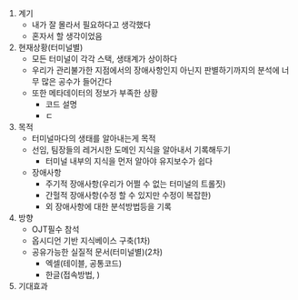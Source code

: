 1. 계기
	- 내가 잘 몰라서 필요하다고 생각했다
	- 혼자서 할 생각이었음
2. 현재상황(터미널별)
	- 모든 터미널이 각각 스택, 생태계가 상이하다
	- 우리가 관리불가한 지점에서의 장애사항인지 아닌지 판별하기까지의 분석에 너무 많은 공수가 들어간다
	- 또한 메타데이터의 정보가 부족한 상황
		- 코드 설명
		- ㄷ
3. 목적
	- 터미널마다의 생태를 알아내는게 목적
	- 선임, 팀장들의 레거시한 도메인 지식을 알아내서 기록해두기
		- 터미널 내부의 지식을 먼저 알아야 유지보수가 쉽다 
	- 장애사항
		- 주기적 장애사항(우리가 어쩔 수 없는 터미널의 트롤짓)
		- 간헐적 장애사항(수정 할 수 있지만 수정이 복잡한)
		- 외 장애사항에 대한 분석방법등을 기록
4. 방향
	- OJT필수 참석
	- 옵시디언 기반 지식베이스 구축(1차)
	- 공유가능한 실질적 문서(터미널별)(2차)
		- 엑셀(테이블, 공통코드)
		- 한글(접속방법, )
5. 기대효과